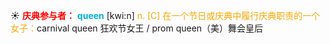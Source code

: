 ☀ <font color="red">**庆典参与者：**</font>
<font color="sky blue">**queen**</font> [kwi:n] 
<font color="orange">n. [C] 在一个节日或庆典中履行庆典职责的一个女子：</font>carnival queen 狂欢节女王 / prom queen（美）舞会皇后

